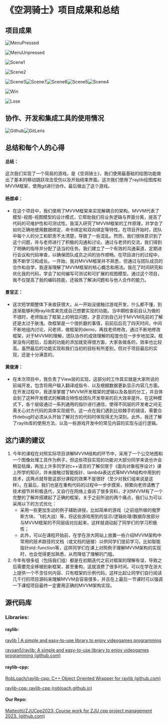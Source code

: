 # 《空洞骑士》项目成果和总结

## 项目成果

![MenuPressed](D:\Programming\MarkDownPic\CppGameJam\MenuPressed.png)

![MenuUnpressed](D:\Programming\MarkDownPic\CppGameJam\MenuUnpressed.png)

![Scene1](D:\Programming\MarkDownPic\CppGameJam\Scene1.png)

![Scene2](D:\Programming\MarkDownPic\CppGameJam\Scene2.png)

![Scene3](D:\Programming\MarkDownPic\CppGameJam\Scene3.png)![Scene7](D:\Programming\MarkDownPic\CppGameJam\Scene7.png)![Scene6](D:\Programming\MarkDownPic\CppGameJam\Scene6.png)![Scene5](D:\Programming\MarkDownPic\CppGameJam\Scene5.png)![Scene4](D:\Programming\MarkDownPic\CppGameJam\Scene4.png)

![Win](D:\Programming\MarkDownPic\CppGameJam\Win.png)

![Lose](D:\Programming\MarkDownPic\CppGameJam\Lose.png)

## 协作、开发和集成工具的使用情况

![Github](D:\Programming\MarkDownPic\CppGameJam\Github.png)![GitLens](D:\Programming\MarkDownPic\CppGameJam\GitLens.png)

## 总结和每个人的心得

#### 总结：

这次我们实现了一个简易的游戏，是《空洞骑士》，我们使用最基础的绘图功能做出了基本的移动跳跃攻击受伤以及开始结束界面。这次我们使用了raylib绘图库和MVVM框架，使用git进行协作。最后做出了这个游戏。

#### 杨煜卓：

- 在这个项目中，我们使用了MVVM框架来实现解耦合的架构。MVVM代表了模型-视图-视图模型的设计模式，它帮助我们将业务逻辑与界面分离，提高了代码的可维护性和可测试性。我深入研究了MVVM框架的工作原理，并学会了如何正确地使用数据绑定、命令绑定和双向绑定等特性。在项目开始时，团队中每个人的分工和职责不太清楚，导致了一些混乱。然而，我们很快意识到了这个问题，并与老师进行了积极的沟通和讨论。通过与老师的交流，我们得到了明确的指导并分配了适当的任务。我们建立了一个有效的沟通渠道，定期进行会议和代码审查，以确保团队成员之间的协作顺畅。在项目进行的过程中，我不断学习和成长。一开始，我对MVVM框架并不熟悉，但通过与团队成员的合作和自学，我逐渐理解了MVVM框架的核心概念和用法。我花了时间研究和优化我的代码，学会了如何编写可测试和可扩展的视图模型。通过这个项目，我不仅提高了我的编码技能，还锻炼了解决问题和与他人合作的能力。

#### 景官正：

- 这次短学期整体下来收获很大，从一开始没接触过游戏开发，什么都不懂，到逐渐能够利用raylib库来完成自己想要实现的功能。当中期检查前自认为做的不错时，老师指出了框架上的明显问题，才意识到自己对于MVVM先前的了解还是太过于肤浅。改框架是一个很折磨的事情，前前后后花了四天时间，中间不断地组内讨论，问老师，做框架的demo，再找老师修改，通过不断地修改框架，对于MVVM的理解，团队协作的成效理解的程度也在一步步地加深。框架没有问题后，后面的功能的添加就变得很方面，大家各做各的，效率也比较高。虽然最后的功能实现和我们当初的目标有所差别，但对于项目最后的实现，还是十分满意的。

#### 黄俊涛：

- 在本次项目中，我负责了View层的实现。这部分的工作其实就是大家所说的前端开发，包含将用户输入翻译成指令、以及根据数据更新显示内容几方面。在开发过程中，我逐渐掌握了MVVM开发框架的逻辑以及各层的分工，并且体会到了这种开发模式的解耦合特性给团队开发带来的巨大效率提升。在这种模式下，各个层级通过一系列通用的指针进行通信，使得不同层的开发者之间无需关心对方代码的具体实现细节。这一点在我们遇到比较棘手的错误，需要合作debug时必须从头开始了解对方的代码时体现得尤为深刻。此外，我还了解了raylib库的使用方法，以及一些游戏开发中的常见内容的实现与运行逻辑。

## 这门课的建议
1. 今年的课程在对照实际项目讲解MVVM结构的环节中，采用了一个公交地图和一个图像处理工具作为例子。但这些项目实现的功能对大部分同学来说也许会稍显枯燥，再加上许多同学对c++语言的了解仅限于《面向对象程序设计》课上所学的知识，并未接触过智能指针、lambda表达式等MVVM结构中用到的技术，这两点就导致这部分课程的效果不是很好（至少对我们组来说是这样）。在最后，我们也是在重构代码的过程中一步步摸索，频繁向老师请教了技术细节并积极迭代，又自行在网络上查阅了很多资料，才对MVVM有了一个完整的了解并搭建起了正确的框架。关于之前所说的两个痛点，我们认为可以采用以下的方式优化：
   - 采用一些更加生动的例子辅助讲授，比如简单的游戏（之前组所做的俄罗斯方块、飞机大战）等，将这些游戏用到的显示/逻辑处理/数据存放部分与MVVM框架的不同层级对应起来，这样就调动起了同学们的学习积极性；
   - 此外，可以在课程开始前，在学在浙大网站上放置一些介绍MVVM架构中常用的技术路径的文档（或文档的链接）以供同学们提前学习，比如智能指针std::function等，这样同学们在课上对照例子理解MVVM架构的实现时，也会觉得更加熟悉，从而降低了理解的门槛。
2. 今年有很多组（包括我们组）都是在初期迭代之前对框架的理解有误，导致之后需要完全移植到新框架，甚至重构，这就浪费了很多时间。可以在学在浙大上提供一个不含任何内容、只有框架的示例代码，这样比起让同学们自行阅读几千行的项目源码来理解MVVM会容易很多，并且在上最后一节课时可以强调一下课程项目最终一定要用正确的MVVM架构实现。


## 源代码库

### Libraries:

#### raylib:

[raylib | A simple and easy-to-use library to enjoy videogames programming](https://www.raylib.com/)

[raysan5/raylib: A simple and easy-to-use library to enjoy videogames programming (github.com)](https://github.com/raysan5/raylib)

#### raylib-cpp:

[RobLoach/raylib-cpp: C++ Object Oriented Wrapper for raylib (github.com)](https://github.com/RobLoach/raylib-cpp)

[raylib-cpp: raylib-cpp (robloach.github.io)](https://robloach.github.io/raylib-cpp/)

#### Our Repo:

[Matteotti/ZJUCpp2023: Course work for ZJU cpp project management 2023. (github.com)](https://github.com/Matteotti/ZJUCpp2023)